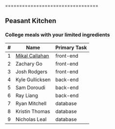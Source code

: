 =================================
## Peasant Kitchen
### College meals with your limited ingredients

|#|Name|Primary Task|
|---|---|---|
1|[Mikal Callahan](https://github.com/mikalcallahan)| front-end
2|Zachary Go| front-end
3|Josh Rodgers| front-end
4|Kyle Gullicksen| back-end
5|Sam Doroudi| back-end
6|Ray Liang| back-end
7|Ryan Mitchell| database
8|Kristin Thomas| database
9|Nicholas Leal| database
